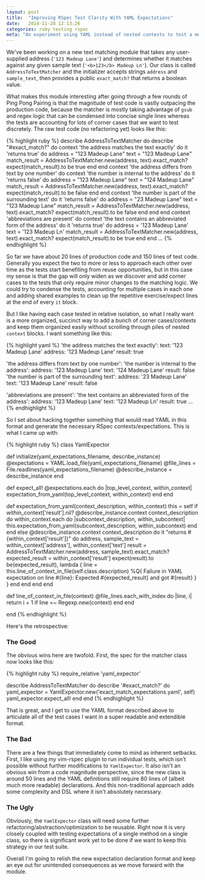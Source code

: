 ```yaml
---
layout: post
title:  "Improving RSpec Test Clarity With YAML Expectations"
date:   2014-11-28 12:13:26
categories: ruby testing rspec
meta: "An experiment using YAML instead of nested contexts to test a method with many corner cases."
---
```

We've been working on a new text matching module that takes any user-supplied address
(`'123 Madeup Lane'`) and determines whether it matches against any given sample
text (`'<b>123</b> Madeup Ln'`). Our class is called `AddressToTextMatcher`
and the initializer accepts strings `address` and `sample_text`, then provides
a public `exact_match?` that returns a boolean value.

What makes this module interesting after going through a few rounds of Ping Pong
Pairing is that the magnitude of test code is vastly outpacing the production
code, because the matcher is mostly taking advantage of `gsub` and regex logic that can be
condensed into concise single lines whereas the tests are accounting for lots of
corner cases that we want to test discretely. The raw test code (no refactoring
yet) looks like this:

{% highlight ruby %}
describe AddressToTextMatcher do
  describe "#exact_match?" do
    context 'the address matches the text exactly' do
      it 'returns true' do
        address = "123 Madeup Lane"
        text = "123 Madeup Lane"
        match_result = AddressToTextMatcher.new(address, text).exact_match?
        expect(match_result).to be true
      end
    end
    context 'the address differs from text by one number' do
      context 'the number is internal to the address' do
        it 'returns false' do
        address = "123 Madeup Lane"
        text = "124 Madeup Lane"
        match_result = AddressToTextMatcher.new(address, text).exact_match?
        expect(match_result).to be false
      end
    end
    context 'the number is part of the surrounding text' do
      it 'returns false' do
        address = "23 Madeup Lane"
        text = "123 Madeup Lane"
        match_result = AddressToTextMatcher.new(address, text).exact_match?
        expect(match_result).to be false
      end
    end
  end
  context 'abbreviations are present' do
    context 'the text contains an abbreviated form of the address' do
      it 'returns true' do
        address = '123 Madeup Lane'
        text = '123 Madeup Ln'
        match_result = AddressToTextMatcher.new(address, text).exact_match?
        expect(match_result).to be true
      end
    end
 ...
{% endhighlight %}

So far we have about 20 lines of production code and 150 lines of test code.
Generally you expect the two to more or less to approach each other over time as
the tests start benefiting from reuse opportunities, but in this case
my sense is that the gap will only widen as we discover and add corner cases
to the tests that only require minor changes to the matching logic. We could
try to condense the tests, accounting for multiple cases in each
one and adding shared examples to clean up the repetitive exercise/expect
lines at the end of every `it` block.

But I like having each case tested in relative isolation, so what I really want is a
more organized, succinct way to add a bunch of corner cases/contexts and keep
them organized easily without scrolling through piles of nested `context` blocks.
I want something like this:

{% highlight yaml %}
'the address matches the text exactly':
  text: '123 Madeup Lane'
  address: '123 Madeup Lane'
  result: true

'the address differs from text by one number':
  'the number is internal to the address':
    address: '123 Madeup Lane'
    text: '124 Madeup Lane'
    result: false
  'the number is part of the surrounding text':
    address: '23 Madeup Lane'
    text: '123 Madeup Lane'
    result: false

'abbreviations are present':
  'the text contains an abbreviated form of the address':
    address: '123 Madeup Lane'
    text: '123 Madeup Ln'
    result: true
...
{% endhighlight %}

So I set about hacking together something that would read YAML in this format
and generate the necessary RSpec contexts/expectations. This is what I came up
with:

{% highlight ruby %}
class YamlExpector

  def initialize(yaml_expectations_filename, describe_instance)
    @expectations = YAML.load_file(yaml_expectations_filename)
    @file_lines = File.readlines(yaml_expectations_filename)
    @describe_instance = describe_instance
  end

  def expect_all!
    @expectations.each do |top_level_context, within_context|
      expectation_from_yaml(top_level_context, within_context)
    end
  end

  def expectation_from_yaml(context_description, within_context)
    this = self
    if within_context['result'].nil?
      @describe_instance.context context_description do
        within_context.each do |subcontext_description, within_subcontext|
          this.expectation_from_yaml(subcontext_description, within_subcontext)
        end
      end
    else
      @describe_instance.context context_description do
        it "returns #{within_context['result']}" do
          address, sample_text = within_context['address'], within_context['text']
          result = AddressToTextMatcher.new(address, sample_text).exact_match?
          expected_result = within_context['result']
          expect(result).to be(expected_result), lambda {
            line = this.line_of_context_in_file(self.class.description)
            %Q{
              Failure in YAML expectation on line #{line}:
                Expected #{expected_result} and got #{result}
            }
          }
        end
      end
    end
  end

  def line_of_context_in_file(context)
    @file_lines.each_with_index do |line, i|
      return i + 1 if line =~ Regexp.new(context)
    end
  end

end
{% endhighlight %}

Here's the retrospective:

### The Good

The obvious wins here are twofold. First, the spec for the matcher class now
looks like this:


{% highlight ruby %}
require_relative 'yaml_expector'

describe AddressToTextMatcher do
  describe '#exact_match?' do
    yaml_expector = YamlExpector.new('exact_match_expectations.yaml', self)
    yaml_expector.expect_all!
  end
end
{% endhighlight %}

That is great, and I get to use the YAML format described above to articulate
all of the test cases I want in a super readable and extendible format.

### The Bad

There are a few things that immediately come to mind as inherent setbacks.
First, I like using my vim-rspec plugin to run individual tests, which isn't
possible without further modifications to `YamlExpector`. It also
isn't an obvious win from a code magnitude perspective, since the new class is
around 50 lines and the YAML definitions still require 80 lines of (albeit much
more readable) declarations. And this non-traditional approach adds some
complexity and DSL where it isn't absolutely necessary.

### The Ugly

Obviously, the `YamlExpector` class will need some further
refactoring/abstraction/optimization to be reusable. Right now it is very
closely coupled with testing expectations of a single method on a single class,
so there is significant work yet to be done if we want to keep this strategy in
our test suite.

Overall I'm going to relish the new expectation declaration format and keep an
eye out for unintended consequences as we move forward with the module.
